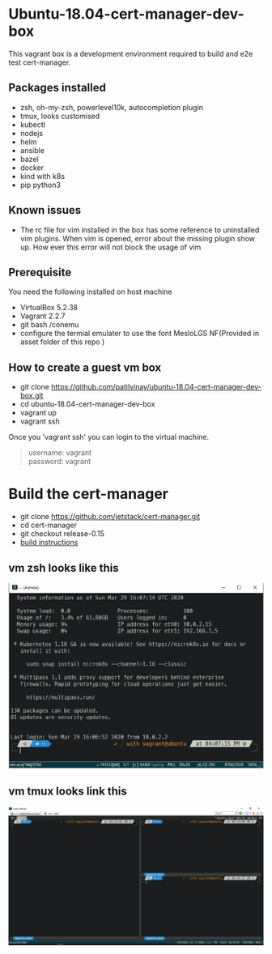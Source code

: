 # Ubuntu-18.04-cert-manager-dev-box
This vagrant box is a development environment required to build and e2e test cert-manager.


## Packages installed
* zsh, oh-my-zsh, powerlevel10k, autocompletion plugin
* tmux, looks customised
* kubectl
* nodejs
* helm
* ansible
* bazel
* docker
* kind with k8s
* pip python3

## Known issues
* The rc file for vim installed in the box has some reference to uninstalled vim plugins. When vim is opened, error about the missing plugin show up. How ever this error will not block the usage of vim




## Prerequisite
You need the following installed on host machine
* VirtualBox 5.2.38 
* Vagrant 2.2.7
* git bash /conemu
* configure the termial emulater to use the font MesloLGS NF(Provided in asset folder of this repo )


## How to create a guest vm box
* git clone https://github.com/patilvinay/ubuntu-18.04-cert-manager-dev-box.git
* cd ubuntu-18.04-cert-manager-dev-box
* vagrant up
* vagrant ssh

Once you 'vagrant ssh' you can login to the virtual machine. 
>username: vagrant  
>password: vagrant

# Build the cert-manager 
* git clone https://github.com/jetstack/cert-manager.git
* cd cert-manager
* git checkout release-0.15
* [build instructions](https://github.com/jetstack/cert-manager/tree/master/devel)




## vm zsh looks like this
![image](./assets/img/vagrant-ssh.png)
## vm tmux looks link this
![image](./assets/img/tmux.png)


